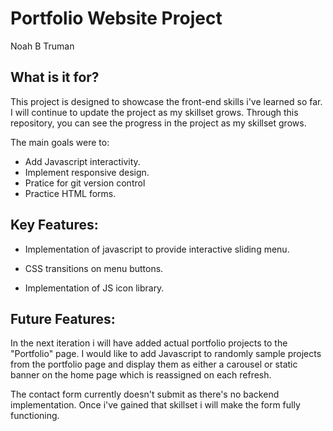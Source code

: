 # Portfolio Website Project

Noah B Truman

## What is it for?

This project is designed to showcase the front-end skills i've learned so far. I will continue to update the project as my skillset grows. Through this repository, you can see the progress in the project as my skillset grows.

The main goals were to:
- Add Javascript interactivity.
- Implement responsive design.
- Pratice for git version control
- Practice HTML forms.

## Key Features:

- Implementation of javascript to provide interactive sliding menu.

- CSS transitions on menu buttons.

- Implementation of JS icon library.

## Future Features:

In the next iteration i will have added actual portfolio projects to the "Portfolio" page. I would like to add Javascript to randomly sample projects from the portfolio page and display them as either a carousel or static banner on the home page which is reassigned on each refresh.

The contact form currently doesn't submit as there's no backend implementation. Once i've gained that skillset i will make the form fully functioning.




